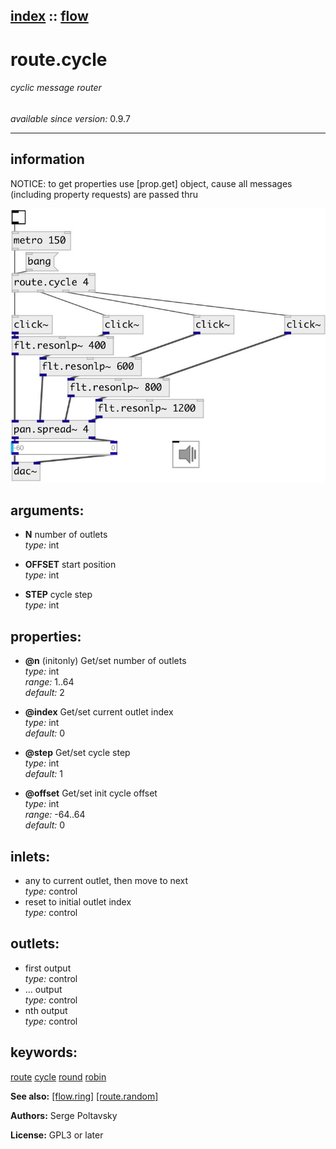 [index](index.html) :: [flow](category_flow.html)
---

# route.cycle

###### cyclic message router

*available since version:* 0.9.7

---


## information
NOTICE: to get properties use [prop.get] object, cause all messages (including property requests) are passed thru


[![example](../examples/img/route.cycle.jpg)](../examples/pd/route.cycle.pd)



## arguments:

* **N**
number of outlets<br>
_type:_ int<br>

* **OFFSET**
start position<br>
_type:_ int<br>

* **STEP**
cycle step<br>
_type:_ int<br>





## properties:

* **@n** (initonly)
Get/set number of outlets<br>
_type:_ int<br>
_range:_ 1..64<br>
_default:_ 2<br>

* **@index** 
Get/set current outlet index<br>
_type:_ int<br>
_default:_ 0<br>

* **@step** 
Get/set cycle step<br>
_type:_ int<br>
_default:_ 1<br>

* **@offset** 
Get/set init cycle offset<br>
_type:_ int<br>
_range:_ -64..64<br>
_default:_ 0<br>



## inlets:

* any to current outlet, then move to next<br>
_type:_ control
* reset to initial outlet index<br>
_type:_ control



## outlets:

* first output<br>
_type:_ control
* ... output<br>
_type:_ control
* nth output<br>
_type:_ control



## keywords:

[route](keywords/route.html)
[cycle](keywords/cycle.html)
[round](keywords/round.html)
[robin](keywords/robin.html)



**See also:**
[\[flow.ring\]](flow.ring.html)
[\[route.random\]](route.random.html)




**Authors:** Serge Poltavsky




**License:** GPL3 or later






